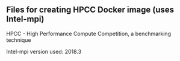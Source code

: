 ## Files for creating HPCC Docker image (uses Intel-mpi)

HPCC - High Performance Compute Competition, a benchmarking technique

Intel-mpi version used: 2018.3




